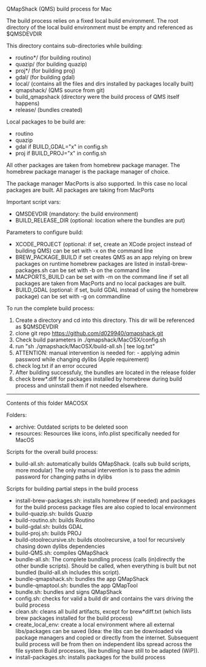 QMapShack (QMS) build process for Mac

The build process relies on a fixed local build environment.
The root directory of the local build environment must be empty and referenced as $QMSDEVDIR

This directory contains sub-directories while building:

- routino\*/ (for building routino)
- quazip/ (for building quazip)
- proj\*/ (for building proj)
- gdal/ (for building gdal)
- local/ (contains all the files and dirs installed by packages locally built)
- qmapshack/ (QMS source from git)
- build_qmapshack (directory were the build process of QMS itself happens)
- release/ (bundles created)

Local packages to be build are:

- routino
- quazip
- gdal if BUILD_GDAL="x" in config.sh
- proj if BUILD_PROJ="x" in config.sh

All other packages are taken from homebrew package manager.
The homebrew package manager is the package manager of choice.

The package manager MacPorts is also supported. In this case no local packages are built. All packages are taking from MacPorts

Important script vars:

- QMSDEVDIR (mandatory: the build environment)
- BUILD_RELEASE_DIR (optional: location where the bundles are put)

Parameters to configure build:

- XCODE_PROJECT (optional: if set, create an XCode project instead of building QMS)
  can be set with -x on the command line
- BREW_PACKAGE_BUILD if set creates QMS as an app relying on brew packages on runtime
  homebrew packages are listed in install-brew-packages.sh
  can be set with -b on the command line
- MACPORTS_BUILD can be set with -m on the command line
  if set all packages are taken from MacPorts and no local packages are built.
- BUILD_GDAL (optional: if set, build GDAL instead of using the homebrew package)
  can be set with -g on commandline

To run the complete build process:

1. Create a directory and cd into this directory. This dir will be referenced as $QMSDEVDIR
2. clone git repo https://github.com/d029940/qmapshack.git
3. Check build parameters in ./qmapshack/MacOSX/config.sh
4. run "sh ./qmapshack/MacOSX/build-all.sh | tee log.txt"
5. ATTENTION: manual intervention is needed for: - applying admin password while changing dylibs (Apple requirement)
6. check log.txt if an error occured
7. After building successfuly, the bundles are located in the release folder
8. check brew\*.diff for packages installed by homebrew during build process and uninstall them if not needed elsewhere.

---

Contents of this folder MACOSX

Folders:

- archive: Outdated scripts to be deleted soon
- resources: Resources like icons, info.plist specifically needed for MacOS

Scripts for the overall build process:

- build-all.sh: automatically builds QMapShack. (calls sub build scripts, more modular)
  The only manual intervention is to pass the admin password for changing paths in dylibs

Scripts for building partial steps in the build process

- install-brew-packages.sh: installs homebrew (if needed) and packages for the build process
  package files are also copied to local environment
- build-quazip.sh: builds Quazip
- build-routino.sh: builds Routino
- build-gdal.sh: builds GDAL
- build-proj.sh: builds PROJ
- build-otoolrecursive.sh: builds otoolrecursive, a tool for recursively chasing down dylibs dependencies
- build-QMS.sh: compiles QMapShack
- bundle-all.sh: The complete bundling process (calls (in)directly the other bundle scripts).
  Should be called, when everything is built but not bundled (build-all.sh includes this script).
- bundle-qmapshack.sh: bundles the app QMapShack
- bundle-qmaptool.sh: bundles the app QMapTool
- bundle.sh: bundles and signs QMapShack
- config.sh: checks for valid a build dir and contains the vars driving the build process
- clean.sh: cleans all build artifacts, except for brew\*diff.txt (which lists brew packages installed for the build process)
- create_local_env: create a local environment where all external libs/packages can be saved
  (Idea: the libs can be downloaded via package managers and copied
  or directly from the internet.
  Subsequent build process will be from then on independent libs spread across the file system
  Build processes, like bundling have still to be adapted (WiP)).
- install-packages.sh: installs packages for the build process
